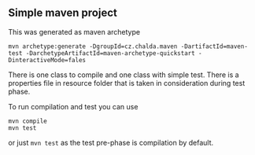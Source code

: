 Simple maven project
---------------------
This was generated as maven archetype

```
mvn archetype:generate -DgroupId=cz.chalda.maven -DartifactId=maven-test -DarchetypeArtifactId=maven-archetype-quickstart -DinteractiveMode=fales
```
There is one class to compile and one class with simple test. There is a properties file in resource folder that is taken in consideration during test phase.

To run compilation and test you can use

```
mvn compile
mvn test
```

or just ```mvn test``` as the test pre-phase is compilation by default.
